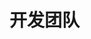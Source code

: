 # 开发团队

<ArticleMetadata />

<TeamCard />

<script setup>
import { VPTeamMembers } from 'vitepress/theme'

const members = [
  {
    avatar: '恩情.jpg',
    name: '黎泽懿 Aionflux',
    title: '设计&创意&策划&维护&文档&测试',
    links: [
      { icon: 'github', link: 'https://github.com/lzy98276' },
      { icon: 'qq', link: 'https://tool.gljlw.com/qq/?qq=3267139343' },
      { icon: 'bilibili', link: 'https://space.bilibili.com/520571577' },
      { icon: 'maildotru', link: 'mailto:lzy.12@foxmail.com' }
    ]
  },
  {
    avatar: 'https://www.github.com/QiKeZhiCao.png',
    name: '弃稞之草',
    title: '创意&维护',
    links: [
      { icon: 'github', link: 'https://github.com/QiKeZhiCao' }
    ]
  },
  {
    avatar: 'slc.jpg',
    name: 'system-linux-cmb',
    title: '应用测试',
    links: [
      { icon: 'github', link: 'https://github.com/Fox-block-offcial' }
    ]
  },
  {
    avatar: 'https://www.github.com/yuanbenxin.png',
    name: '本新同学',
    title: '响应式前端页面设计及维护&文档',
    links: [
      { icon: 'github', link: 'https://github.com/yuanbenxin' },
      { icon: 'qq', link: 'https://tool.gljlw.com/qq/?qq=3256651295' },
      { icon: 'maildotru', link: 'yuanbenxin@outlook.com' }
          ]
  },
  {
    avatar: 'yby.jpg',
    name: '叶背影',
    title: '文档',
    links: [
      { icon: 'github', link: 'https://github.com/zhangjianjian7' },
      { icon: 'bilibili', link: 'https://space.bilibili.com/1762621716' }
    ]
  },
  {
    avatar: 'https://www.github.com/jursin.png',
    name: 'Jursin',
    title: '前端页面设计&文档',
    links: [
      { icon: 'github', link: 'https://github.com/jursin' }
    ]
  }
]
</script>

<VPTeamMembers size="medium" :members="members" />